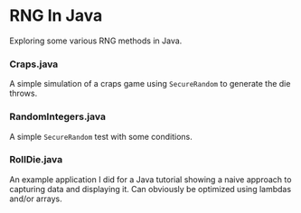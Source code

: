 # RNG In Java
Exploring some various RNG methods in Java.

### Craps.java
A simple simulation of a craps game using `SecureRandom` to generate the die throws.

### RandomIntegers.java
A simple `SecureRandom` test with some conditions.

### RollDie.java
An example application I did for a Java tutorial showing a naive approach to capturing data and displaying it. Can obviously be optimized using lambdas and/or arrays.
